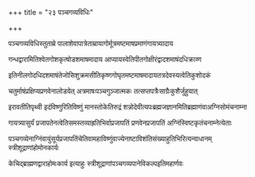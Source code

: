 +++
title = "२३ पञ्चगव्यविधिः"

+++

पञ्चगव्यविधिस्तुताम्रे पालाशेवापात्रेताम्रायागोर्मूत्रमष्टमाषप्रमाणंगायत्र्यादाय

गन्धद्वारामितिश्वेतगोशकृत्षोडशमाषमादाय आप्यायस्वेतिपीतगोक्षीरंद्वादशमाषंदधिक्राव्ण

इतिनीलगोदधिदशमाषंतेजोसिशुक्रमसीतिकृष्णगोघृतमष्टमाषमादायतत्रदेवस्यत्वेतिकुशोदकं

चतुर्माषंप्रक्षिप्यप्रणवेनालोडयेत् अत्रमाषःपञ्चगुञ्जात्मकः तत्सप्तपत्रैःसाग्रैःकुशैर्जुहुयात्

इरावतीतिपृथ्वी इदंविष्णुरितिविष्णुं मानस्तोकेतिरुद्रं शन्नोदेवीत्यपःब्रह्मजज्ञानमितिब्रह्माणंवाअग्निसोमंचनाम्ना

गायत्र्यासुर्यं प्रजापतेनत्वेतिसमस्तव्याह्रतिभिर्वाप्रजापतिं प्रणवेनप्रजापतिं अग्निंस्विष्टकृतंचनाम्नेत्येताः

पञ्चगव्येनाग्निंवायुंसूर्यप्रजापतिंचेतिवामहाविष्णुंवाज्येनाष्टाविशंतिसंख्याहुतिभिरित्यन्वाधानम् स्त्रीशूद्राणांहोमोनकार्यः

केचिद्ब्राह्मणद्वाराहोमःकार्य इत्याहुः स्त्रीशूद्राणांपञ्चगव्यपानेविकल्पइतिमहार्णवः

